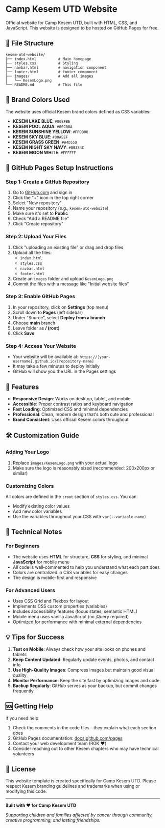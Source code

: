 # Camp Kesem UTD Website

Official website for Camp Kesem UTD, built with HTML, CSS, and JavaScript. This website is designed to be hosted on GitHub Pages for free.

## 📁 File Structure

```
kesem-utd-website/
├── index.html          # Main homepage
├── styles.css          # Styling 
├── navbar.html         # navigation component
├── footer.html         # footer component
├── images/             # Add all images
│   └── KesemLogo.png   
└── README.md           # This file
```

## 🎨 Brand Colors Used

The website uses official Kesem brand colors defined as CSS variables:

- **KESEM LAKE BLUE**: `#008FBE`
- **KESEM POOL AQUA**: `#00C08A`  
- **KESEM SUNSHINE YELLOW**: `#FFDB00`
- **KESEM SKY BLUE**: `#00AEEF`
- **KESEM GRASS GREEN**: `#A4D55D`
- **KESEM NIGHT SKY NAVY**: `#00384C`
- **KESEM MOON WHITE**: `#FFFFFF`

## 🚀 GitHub Pages Setup Instructions

### Step 1: Create a GitHub Repository

1. Go to [GitHub.com](https://github.com) and sign in
2. Click the "+" icon in the top right corner
3. Select "New repository"
4. Name your repository (e.g., `kesem-utd-website`)
5. Make sure it's set to **Public**
6. Check "Add a README file"
7. Click "Create repository"

### Step 2: Upload Your Files

1. Click "uploading an existing file" or drag and drop files
2. Upload all the files:
   - `index.html`
   - `styles.css`
   - `navbar.html`
   - `footer.html`
3. Create an `images` folder and upload `KesemLogo.png`
4. Commit the files with a message like "Initial website files"

### Step 3: Enable GitHub Pages

1. In your repository, click on **Settings** (top menu)
2. Scroll down to **Pages** (left sidebar)
3. Under "Source", select **Deploy from a branch**
4. Choose **main** branch
5. Leave folder as **/ (root)**
6. Click **Save**

### Step 4: Access Your Website

- Your website will be available at: `https://[your-username].github.io/[repository-name]`
- It may take a few minutes to deploy initially
- GitHub will show you the URL in the Pages settings

## 📱 Features

- **Responsive Design**: Works on desktop, tablet, and mobile
- **Accessible**: Proper contrast ratios and keyboard navigation
- **Fast Loading**: Optimized CSS and minimal dependencies
- **Professional**: Clean, modern design that's both cute and professional
- **Brand Consistent**: Uses official Kesem colors throughout

## 🛠 Customization Guide

### Adding Your Logo
1. Replace `images/KesemLogo.png` with your actual logo
2. Make sure the logo is reasonably sized (recommended: 200x200px or similar)


### Customizing Colors
All colors are defined in the `:root` section of `styles.css`. You can:
- Modify existing color values
- Add new color variables
- Use the variables throughout your CSS with `var(--variable-name)`

## 🔧 Technical Notes

### For Beginners
- The website uses **HTML** for structure, **CSS** for styling, and minimal **JavaScript** for mobile menu
- All code is well-commented to help you understand what each part does
- Colors are centralized in CSS variables for easy changes
- The design is mobile-first and responsive

### For Advanced Users
- Uses CSS Grid and Flexbox for layout
- Implements CSS custom properties (variables)
- Includes accessibility features (focus states, semantic HTML)
- Mobile menu uses vanilla JavaScript (no jQuery required)
- Optimized for performance with minimal external dependencies

## 💡 Tips for Success

1. **Test on Mobile**: Always check how your site looks on phones and tablets
2. **Keep Content Updated**: Regularly update events, photos, and contact info  
3. **Use High-Quality Images**: Compress images but maintain good visual quality
4. **Monitor Performance**: Keep the site fast by optimizing images and code
5. **Backup Regularly**: GitHub serves as your backup, but commit changes frequently

## 🆘 Getting Help

If you need help:
1. Check the comments in the code files - they explain what each section does
2. GitHub Pages documentation: [docs.github.com/pages](https://docs.github.com/pages)
3. Contact your web development team (ROK ❤️)
4. Consider reaching out to other Kesem chapters who may have technical volunteers

## 📄 License

This website template is created specifically for Camp Kesem UTD. Please respect Kesem branding guidelines and trademarks when using or modifying this code.

---

**Built with ❤️ for Camp Kesem UTD**

*Supporting children and families affected by cancer through community, creative programming, and lasting friendships.*